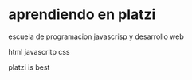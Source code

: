 # aprendiendo en platzi

escuela de programacion javascrisp y desarrollo web

html javascritp css

platzi is best
